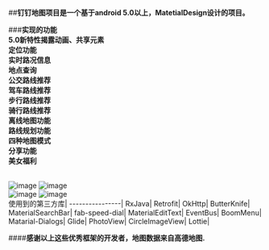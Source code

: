 ##**钉钉地图项目是一个基于android 5.0以上，MatetialDesign设计的项目。**

###**实现的功能**<br>
**5.0新特性揭露动画、共享元素**<br>
**定位功能**<br>
**实时路况信息**<br>
**地点查询**<br>
**公交路线推荐**<br>
**驾车路线推荐**<br>
**步行路线推荐**<br>
**骑行路线推荐**<br>
**离线地图功能**<br>
**路线规划功能**<br>
**四种地图模式**<br>
**分享功能**<br>
**美女福利**<br><br>

![image](https://github.com/DingMouRen/DingDingMap/raw/master/imgs/map1.gif) 
![image](https://github.com/DingMouRen/DingDingMap/raw/master/imgs/map2.gif) <br>
![image](https://github.com/DingMouRen/DingDingMap/raw/master/imgs/map3.gif) 
![image](https://github.com/DingMouRen/DingDingMap/raw/master/imgs/map4.gif) <br>
使用到的第三方库|
----------------|
RxJava|
Retrofit|
OkHttp|
ButterKnife|
MaterialSearchBar|
fab-speed-dial|
MaterialEditText|
EventBus|
BoomMenu|
Matarial-Dialogs|
Glide|
PhotoView|
CircleImageView|
Lottie|

####**感谢以上这些优秀框架的开发者，地图数据来自高德地图.**
